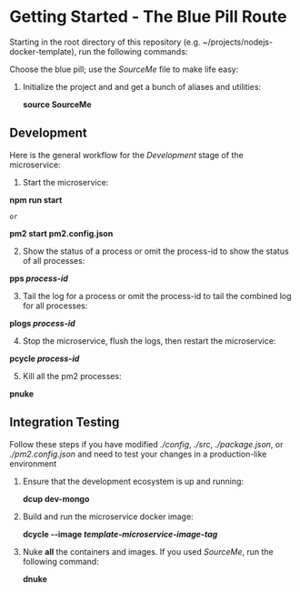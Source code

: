 # Getting Started - The Blue Pill Route

Starting in the root directory of this repository 
(e.g. ~/projects/nodejs-docker-template), run the following commands:
    
Choose the blue pill; use the *SourceMe* file to make life easy:

 1. Initialize the project and and get a bunch of aliases and utilities:
 
    **source SourceMe** 
 
## Development 

Here is the general workflow for the _Development_ stage of the microservice:

 1. Start the microservice:
 
   **npm run start**
  
    or
  
   **pm2 start pm2.config.json**
    
 2. Show the status of a process or omit the process-id to show the status of all processes:
  
   **pps _process-id_** 
     
 3. Tail the log for a process or omit the process-id to tail the combined log for all processes:
 
   **plogs _process-id_**  

 4. Stop the microservice, flush the logs, then restart the microservice: 
 
   **pcycle _process-id_**

 5. Kill all the pm2 processes:
   
   **pnuke**
    
## Integration Testing
Follow these steps if you have modified *./config*, *./src*, *./package.json*, 
or *./pm2.config.json* and need to test your changes in a production-like 
environment
 
 1. Ensure that the development ecosystem is up and running:

    **dcup dev-mongo**
     
 2. Build and run the microservice docker image:

    **dcycle --image _template-microservice-image-tag_**    
     
 3. Nuke **all** the containers and images. If you used *SourceMe*, run the
    following command:

     **dnuke**

    
